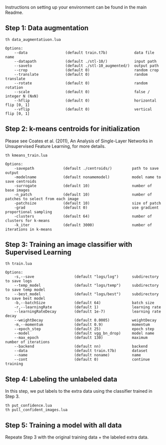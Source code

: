 Instructions on setting up your environment can be found in the main Readme.

## Step 1: Data augmentation
```
th data_augmentatiuon.lua

Options:
    --data                 (default train.t7b)            data file name
    --datapath             (default ./stl-10/)            input path
    --saveto               (default ./stl-10_augmented/)  output path
    --crop                 (default 0)                    random crop
    --translate            (default 0)                    random translate
    --rotate               (default 0)                    random rotation
    --scale                (default 0)                    false / integer N (NxN)
    --hflip                (default 0)                    horizontal flip [0, 1]
    --vflip                (default 0)                    vertical flip [0, 1]
```

## Step 2: k-means centroids for initialization
Please see Coates et al. (2011), An Analysis of Single-Layer Networks in Unsupervised Feature Learning, for more details.

```
th kmeans_train.lua

Options:
    -savepath             (default ./centroids/)         path to save output
    -modelname            (default nonamemodel)          model name to save centroids
    -surrogate            (default 10)                   number of base images
    -n_patch              (default 10)                   number of patches to select from each image
    -patchsize            (default 10)                   size of patch
    -grad                 (default 0)                    use gradient proportional sampling
    -clusters             (default 64)                   number of clusters for k-means
    -k_iter               (default 3000)                 number of iterations in k-means
```

## Step 3: Training an image classifier with Supervised Learning
```
th train.lua

Options:
    -s,--save                  (default "logs/log")      subdirectory to save logs
    --temp_model               (default "logs/temp")     subdirectory to save temp model
    --best_model               (default "logs/best")     subdirectory to save best model
    -b,--batchSize             (default 64)              batch size
    -r,--learningRate          (default 1)               learning rate
    --learningRateDecay        (default 1e-7)            learning rate decay
    --weightDecay              (default 0.0005)          weightDecay
    -m,--momentum              (default 0.9)             momentum
    --epoch_step               (default 25)              epoch step
    --model                    (default vgg_bn_drop)     model name
    --max_epoch                (default 130)             maximum number of iterations
    --backend                  (default nn)              backend
    --data                     (default train.t7b)       dataset
    --name                     (default noname)          name
    --cont                     (default 0)               continue training 
```

## Step 4: Labeling the unlabeled data
In this step, we put labels to the extra data using the classifier trained in Step 3.
```
th put_confidence.lua
th pull_confident_images.lua
```

## Step 5: Training a model with all data
Repeate Step 3 with the original training data + the labeled extra data.
